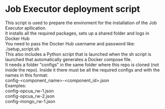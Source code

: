 # Job Executor deployment script

This script is used to prepare the enviroment for the installation of the Job Executor apllication.\
It installs all the required packages, sets up a shared folder and logs in Docker Hub\
You need to pass the Docker Hub username and password like:\
./setup_script.sh <username> <password>
\
This also includes a Python script that is launched when the sh script is launched that automatically generates a Docker compose file.\
It needs a folder "configs" in the same folder where this repo is cloned (not inside the repo).
Inside it there must be all the required configs and with the names in this format:\
config-<component_name>-<component_id>.json\
Examples:\
config-opcua_rw-1.json\
config-opcua_rw-2.json\
config-mongo_rw-1.json